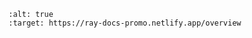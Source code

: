 ```{image} https://ray-docs-promo.netlify.app/assets/img/overview/bottom.png
:alt: true
:target: https://ray-docs-promo.netlify.app/overview
```
